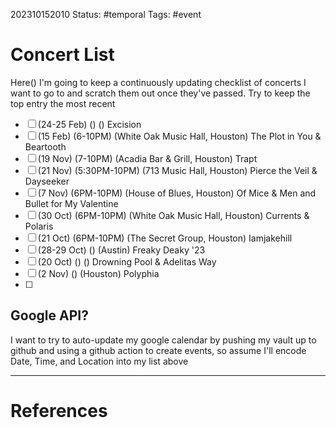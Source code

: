 202310152010
Status: #temporal 
Tags: #event 


# Concert List
Here() I'm going to keep a continuously updating checklist of concerts I want to go to and scratch them out once they've passed.
Try to keep the top entry the most recent

- [ ] (24-25 Feb) () () Excision
- [ ] (15 Feb) (6-10PM) (White Oak Music Hall, Houston) The Plot in You & Beartooth
- [ ] (19 Nov) (7-10PM) (Acadia Bar & Grill, Houston) Trapt
- [ ] (21 Nov) (5:30PM-10PM) (713 Music Hall, Houston) Pierce the Veil & Dayseeker
- [ ] (7 Nov) (6PM-10PM) (House of Blues, Houston) Of Mice & Men and Bullet for My Valentine
- [ ] (30 Oct) (6PM-10PM) (White Oak Music Hall, Houston) Currents & Polaris
- [ ] (21 Oct) (6PM-10PM) (The Secret Group, Houston) Iamjakehill
- [ ] (28-29 Oct) () (Austin) Freaky Deaky '23 
- [ ] (20 Oct) () () Drowning Pool & Adelitas Way
- [ ] (2 Nov) () (Houston) Polyphia
- [ ] 

## Google API?
I want to try to auto-update my google calendar by pushing my vault up to github and using a github action to create events, so assume I'll encode Date, Time, and Location into my list above


---
# References
